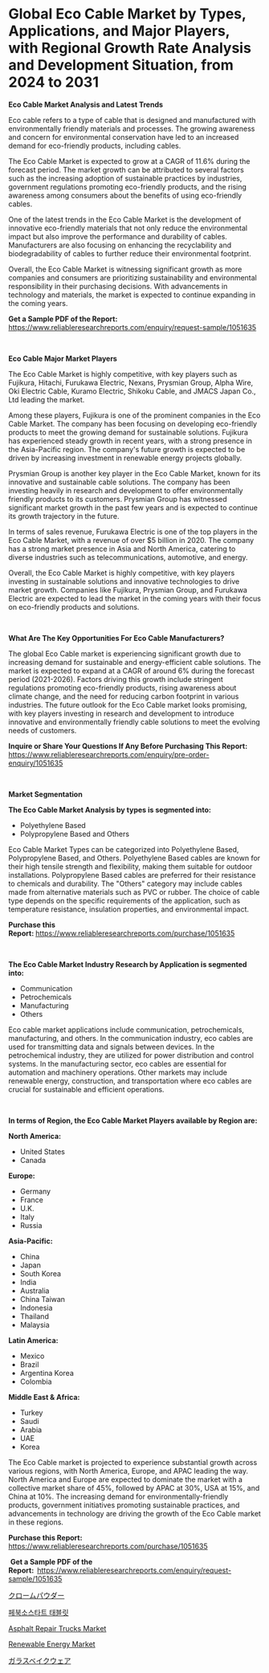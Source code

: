 <p><h1>Global Eco Cable Market by Types, Applications, and Major Players, with Regional Growth Rate Analysis and Development Situation, from 2024 to 2031</h1></p><p><strong>Eco Cable Market Analysis and Latest Trends</strong></p>
<p><p>Eco cable refers to a type of cable that is designed and manufactured with environmentally friendly materials and processes. The growing awareness and concern for environmental conservation have led to an increased demand for eco-friendly products, including cables. </p><p>The Eco Cable Market is expected to grow at a CAGR of 11.6% during the forecast period. The market growth can be attributed to several factors such as the increasing adoption of sustainable practices by industries, government regulations promoting eco-friendly products, and the rising awareness among consumers about the benefits of using eco-friendly cables.</p><p>One of the latest trends in the Eco Cable Market is the development of innovative eco-friendly materials that not only reduce the environmental impact but also improve the performance and durability of cables. Manufacturers are also focusing on enhancing the recyclability and biodegradability of cables to further reduce their environmental footprint.</p><p>Overall, the Eco Cable Market is witnessing significant growth as more companies and consumers are prioritizing sustainability and environmental responsibility in their purchasing decisions. With advancements in technology and materials, the market is expected to continue expanding in the coming years.</p></p>
<p><strong>Get a Sample PDF of the Report:&nbsp;</strong> <a href="https://www.reliableresearchreports.com/enquiry/request-sample/1051635">https://www.reliableresearchreports.com/enquiry/request-sample/1051635</a></p>
<p>&nbsp;</p>
<p><strong>Eco Cable Major Market Players</strong></p>
<p><p>The Eco Cable Market is highly competitive, with key players such as Fujikura, Hitachi, Furukawa Electric, Nexans, Prysmian Group, Alpha Wire, Oki Electric Cable, Kuramo Electric, Shikoku Cable, and JMACS Japan Co., Ltd leading the market. </p><p>Among these players, Fujikura is one of the prominent companies in the Eco Cable Market. The company has been focusing on developing eco-friendly products to meet the growing demand for sustainable solutions. Fujikura has experienced steady growth in recent years, with a strong presence in the Asia-Pacific region. The company's future growth is expected to be driven by increasing investment in renewable energy projects globally.</p><p>Prysmian Group is another key player in the Eco Cable Market, known for its innovative and sustainable cable solutions. The company has been investing heavily in research and development to offer environmentally friendly products to its customers. Prysmian Group has witnessed significant market growth in the past few years and is expected to continue its growth trajectory in the future.</p><p>In terms of sales revenue, Furukawa Electric is one of the top players in the Eco Cable Market, with a revenue of over $5 billion in 2020. The company has a strong market presence in Asia and North America, catering to diverse industries such as telecommunications, automotive, and energy.</p><p>Overall, the Eco Cable Market is highly competitive, with key players investing in sustainable solutions and innovative technologies to drive market growth. Companies like Fujikura, Prysmian Group, and Furukawa Electric are expected to lead the market in the coming years with their focus on eco-friendly products and solutions.</p></p>
<p>&nbsp;</p>
<p><strong>What Are The Key Opportunities For Eco Cable Manufacturers?</strong></p>
<p><p>The global Eco Cable market is experiencing significant growth due to increasing demand for sustainable and energy-efficient cable solutions. The market is expected to expand at a CAGR of around 6% during the forecast period (2021-2026). Factors driving this growth include stringent regulations promoting eco-friendly products, rising awareness about climate change, and the need for reducing carbon footprint in various industries. The future outlook for the Eco Cable market looks promising, with key players investing in research and development to introduce innovative and environmentally friendly cable solutions to meet the evolving needs of customers.</p></p>
<p><strong>Inquire or Share Your Questions If Any Before Purchasing This Report:</strong> <a href="https://www.reliableresearchreports.com/enquiry/pre-order-enquiry/1051635">https://www.reliableresearchreports.com/enquiry/pre-order-enquiry/1051635</a></p>
<p>&nbsp;</p>
<p><strong>Market Segmentation</strong></p>
<p><strong>The Eco Cable Market Analysis by types is segmented into:</strong></p>
<p><ul><li>Polyethylene Based</li><li>Polypropylene Based and Others</li></ul></p>
<p><p>Eco Cable Market Types can be categorized into Polyethylene Based, Polypropylene Based, and Others. Polyethylene Based cables are known for their high tensile strength and flexibility, making them suitable for outdoor installations. Polypropylene Based cables are preferred for their resistance to chemicals and durability. The "Others" category may include cables made from alternative materials such as PVC or rubber. The choice of cable type depends on the specific requirements of the application, such as temperature resistance, insulation properties, and environmental impact.</p></p>
<p><strong>Purchase this Report:&nbsp;</strong><a href="https://www.reliableresearchreports.com/purchase/1051635">https://www.reliableresearchreports.com/purchase/1051635</a></p>
<p>&nbsp;</p>
<p><strong>The Eco Cable Market Industry Research by Application is segmented into:</strong></p>
<p><ul><li>Communication</li><li>Petrochemicals</li><li>Manufacturing</li><li>Others</li></ul></p>
<p><p>Eco cable market applications include communication, petrochemicals, manufacturing, and others. In the communication industry, eco cables are used for transmitting data and signals between devices. In the petrochemical industry, they are utilized for power distribution and control systems. In the manufacturing sector, eco cables are essential for automation and machinery operations. Other markets may include renewable energy, construction, and transportation where eco cables are crucial for sustainable and efficient operations.</p></p>
<p>&nbsp;</p>
<p><strong>In terms of Region, the Eco Cable Market Players available by Region are:</strong></p>
<p>
    <p> <strong> North America: </strong>
        <ul>
            <li>United States</li>
            <li>Canada</li>
        </ul>
        </p> 
    <p> <strong> Europe: </strong>
        <ul>
            <li>Germany</li>
            <li>France</li>
            <li>U.K.</li>
            <li>Italy</li>
            <li>Russia</li>
        </ul>
        </p> 
    <p> <strong> Asia-Pacific: </strong>
        <ul>
            <li>China</li>
            <li>Japan</li>
            <li>South Korea</li>
            <li>India</li>
            <li>Australia</li>
            <li>China Taiwan</li>
            <li>Indonesia</li>
            <li>Thailand</li>
            <li>Malaysia</li>
        </ul>
        </p> 
    <p> <strong> Latin America: </strong>
        <ul>
            <li>Mexico</li>
            <li>Brazil</li>
            <li>Argentina Korea</li>
            <li>Colombia</li>
        </ul>
        </p> 
    <p> <strong> Middle East & Africa: </strong>
        <ul>
            <li>Turkey</li>
            <li>Saudi</li>
            <li>Arabia</li>
            <li>UAE</li>
            <li>Korea</li>
        </ul>
    </p>
    </p>
<p><p>The Eco Cable market is projected to experience substantial growth across various regions, with North America, Europe, and APAC leading the way. North America and Europe are expected to dominate the market with a collective market share of 45%, followed by APAC at 30%, USA at 15%, and China at 10%. The increasing demand for environmentally-friendly products, government initiatives promoting sustainable practices, and advancements in technology are driving the growth of the Eco Cable market in these regions.</p></p>
<p><strong>Purchase this Report: </strong><a href="https://www.reliableresearchreports.com/purchase/1051635">https://www.reliableresearchreports.com/purchase/1051635</a></p>
<p>&nbsp;<strong>Get a Sample PDF of the Report:&nbsp;&nbsp;</strong><a href="https://www.reliableresearchreports.com/enquiry/request-sample/1051635">https://www.reliableresearchreports.com/enquiry/request-sample/1051635</a></p>
<p><strong></strong></p>
<p><p><a href="https://github.com/cnnriuez22368/Market-Research-Report-List-1/blob/main/615596316071.md">クロームパウダー</a></p><p><a href="https://medium.com/@vallieemard2023/%ED%8E%98%EB%B6%80%ED%81%AC%EC%86%8C%EC%8A%A4%ED%83%80%ED%8A%B8-%EC%A0%95%EC%A0%9C-%EC%8B%9C%EC%9E%A5-%EC%8B%9C%EC%9E%A5-%EC%A0%90%EC%9C%A0%EC%9C%A8-%EC%8B%9C%EC%9E%A5-%EB%8F%99%ED%96%A5-%EB%B0%8F-%EB%AF%B8%EB%9E%98-%EC%84%B1%EC%9E%A5-%ED%83%90%EC%83%89-c4117e48c80c">페북소스타트 태블릿</a></p><p><a href="https://issuu.com/reportprime-2/docs/asphalt-repair-trucks-market-size-2030.pptx">Asphalt Repair Trucks Market</a></p><p><a href="https://github.com/jsmusil/Market-Research-Report-List-2/blob/main/renewable-energy-market.md">Renewable Energy Market</a></p><p><a href="https://medium.com/@davidowell8/%E3%82%AC%E3%83%A9%E3%82%B9%E8%A3%BD%E7%84%BC%E3%81%8D%E5%9E%8B%E5%B8%82%E5%A0%B4%E3%81%AF%E5%B8%82%E5%A0%B4%E3%82%B7%E3%82%A7%E3%82%A2-%E3%82%B5%E3%82%A4%E3%82%BA-2031%E5%B9%B4%E3%81%BE%E3%81%A7%E3%81%AE%E4%BA%88%E6%B8%AC%E3%81%AB%E7%84%A6%E7%82%B9%E3%82%92%E5%BD%93%E3%81%A6%E3%81%A6%E3%81%84%E3%81%BE%E3%81%99-f63f7e4c2f88">ガラスベイクウェア</a></p></p>